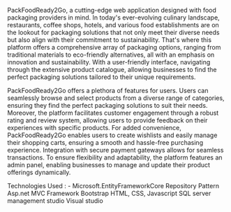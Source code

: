 PackFoodReady2Go, a cutting-edge web application designed with food packaging providers in mind. In today's ever-evolving culinary landscape, restaurants, coffee shops, hotels, and various food establishments are on the lookout for packaging solutions that not only meet their diverse needs but also align with their commitment to sustainability. That's where this platform offers a comprehensive array of packaging options, ranging from traditional materials to eco-friendly alternatives, all with an emphasis on innovation and sustainability. With a user-friendly interface, navigating through the extensive product catalogue, allowing businesses to find the perfect packaging solutions tailored to their unique requirements.

PackFoodReady2Go offers a plethora of features for users. Users can seamlessly browse and select products from a diverse range of categories, ensuring they find the perfect packaging solutions to suit their needs. Moreover, the platform facilitates customer engagement through a robust rating and review system, allowing users to provide feedback on their experiences with specific products. For added convenience, PackFoodReady2Go enables users to create wishlists and easily manage their shopping carts, ensuring a smooth and hassle-free purchasing experience. Integration with secure payment gateways allows for seamless transactions. To ensure flexibility and adaptability, the platform features an admin panel, enabling businesses to manage and update their product offerings dynamically.



Technologies Used : -
Microsoft.EntityFrameworkCore
Repository Pattern
Asp.net MVC Framework
Bootstrap
HTML, CSS, Javascript
SQL server management studio
Visual studio

